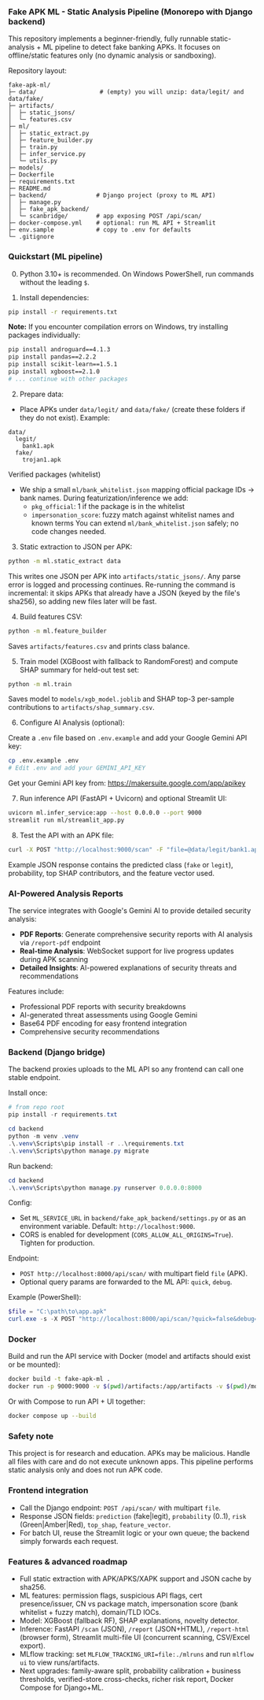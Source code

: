 ### Fake APK ML - Static Analysis Pipeline (Monorepo with Django backend)

This repository implements a beginner-friendly, fully runnable static-analysis + ML pipeline to detect fake banking APKs. It focuses on offline/static features only (no dynamic analysis or sandboxing).

Repository layout:

```
fake-apk-ml/
├─ data/                  # (empty) you will unzip: data/legit/ and data/fake/
├─ artifacts/
│  ├─ static_jsons/
│  └─ features.csv
├─ ml/
│  ├─ static_extract.py
│  ├─ feature_builder.py
│  ├─ train.py
│  ├─ infer_service.py
│  └─ utils.py
├─ models/
├─ Dockerfile
├─ requirements.txt
├─ README.md
├─ backend/              # Django project (proxy to ML API)
│  ├─ manage.py
│  ├─ fake_apk_backend/
│  └─ scanbridge/        # app exposing POST /api/scan/
├─ docker-compose.yml    # optional: run ML API + Streamlit
├─ env.sample            # copy to .env for defaults
└─ .gitignore
```

### Quickstart (ML pipeline)

0) Python 3.10+ is recommended. On Windows PowerShell, run commands without the leading `$`.

1) Install dependencies:

```bash
pip install -r requirements.txt
```

**Note:** If you encounter compilation errors on Windows, try installing packages individually:
```bash
pip install androguard==4.1.3
pip install pandas==2.2.2
pip install scikit-learn==1.5.1
pip install xgboost==2.1.0
# ... continue with other packages
```

2) Prepare data:

- Place APKs under `data/legit/` and `data/fake/` (create these folders if they do not exist). Example:

```
data/
  legit/
    bank1.apk
  fake/
    trojan1.apk
```

Verified packages (whitelist)
- We ship a small `ml/bank_whitelist.json` mapping official package IDs → bank names. During featurization/inference we add:
  - `pkg_official`: 1 if the package is in the whitelist
  - `impersonation_score`: fuzzy match against whitelist names and known terms
You can extend `ml/bank_whitelist.json` safely; no code changes needed.

3) Static extraction to JSON per APK:

```bash
python -m ml.static_extract data
```

This writes one JSON per APK into `artifacts/static_jsons/`. Any parse error is logged and processing continues.
Re-running the command is incremental: it skips APKs that already have a JSON (keyed by the file's sha256), so adding new files later will be fast.

4) Build features CSV:

```bash
python -m ml.feature_builder
```

Saves `artifacts/features.csv` and prints class balance.

5) Train model (XGBoost with fallback to RandomForest) and compute SHAP summary for held-out test set:

```bash
python -m ml.train
```

Saves model to `models/xgb_model.joblib` and SHAP top-3 per-sample contributions to `artifacts/shap_summary.csv`.

6) Configure AI Analysis (optional):

Create a `.env` file based on `.env.example` and add your Google Gemini API key:

```bash
cp .env.example .env
# Edit .env and add your GEMINI_API_KEY
```

Get your Gemini API key from: https://makersuite.google.com/app/apikey

7) Run inference API (FastAPI + Uvicorn) and optional Streamlit UI:

```bash
uvicorn ml.infer_service:app --host 0.0.0.0 --port 9000
streamlit run ml/streamlit_app.py
```

8) Test the API with an APK file:

```bash
curl -X POST "http://localhost:9000/scan" -F "file=@data/legit/bank1.apk"
```

Example JSON response contains the predicted class (`fake` or `legit`), probability, top SHAP contributors, and the feature vector used.

### AI-Powered Analysis Reports

The service integrates with Google's Gemini AI to provide detailed security analysis:

- **PDF Reports**: Generate comprehensive security reports with AI analysis via `/report-pdf` endpoint
- **Real-time Analysis**: WebSocket support for live progress updates during APK scanning
- **Detailed Insights**: AI-powered explanations of security threats and recommendations

Features include:
- Professional PDF reports with security breakdowns
- AI-generated threat assessments using Google Gemini
- Base64 PDF encoding for easy frontend integration
- Comprehensive security recommendations

### Backend (Django bridge)

The backend proxies uploads to the ML API so any frontend can call one stable endpoint.

Install once:

```powershell
# from repo root
pip install -r requirements.txt

cd backend
python -m venv .venv
.\.venv\Scripts\pip install -r ..\requirements.txt
.\.venv\Scripts\python manage.py migrate
```

Run backend:

```powershell
cd backend
.\.venv\Scripts\python manage.py runserver 0.0.0.0:8000
```

Config:
- Set `ML_SERVICE_URL` in `backend/fake_apk_backend/settings.py` or as an environment variable. Default: `http://localhost:9000`.
- CORS is enabled for development (`CORS_ALLOW_ALL_ORIGINS=True`). Tighten for production.

Endpoint:
- `POST http://localhost:8000/api/scan/` with multipart field `file` (APK).
- Optional query params are forwarded to the ML API: `quick`, `debug`.

Example (PowerShell):

```powershell
$file = "C:\path\to\app.apk"
curl.exe -s -X POST "http://localhost:8000/api/scan/?quick=false&debug=true" -F "file=@$file"
```

### Docker

Build and run the API service with Docker (model and artifacts should exist or be mounted):

```bash
docker build -t fake-apk-ml .
docker run -p 9000:9000 -v $(pwd)/artifacts:/app/artifacts -v $(pwd)/models:/app/models fake-apk-ml
```

Or with Compose to run API + UI together:

```bash
docker compose up --build
```

### Safety note

This project is for research and education. APKs may be malicious. Handle all files with care and do not execute unknown apps. This pipeline performs static analysis only and does not run APK code.

### Frontend integration

- Call the Django endpoint: `POST /api/scan/` with multipart `file`.
- Response JSON fields: `prediction` (fake|legit), `probability` (0..1), `risk` (Green|Amber|Red), `top_shap`, `feature_vector`.
- For batch UI, reuse the Streamlit logic or your own queue; the backend simply forwards each request.

### Features & advanced roadmap

- Full static extraction with APK/APKS/XAPK support and JSON cache by sha256.
- ML features: permission flags, suspicious API flags, cert presence/issuer, CN vs package match, impersonation score (bank whitelist + fuzzy match), domain/TLD IOCs.
- Model: XGBoost (fallback RF), SHAP explanations, novelty detector.
- Inference: FastAPI `/scan` (JSON), `/report` (JSON+HTML), `/report-html` (browser form), Streamlit multi-file UI (concurrent scanning, CSV/Excel export).
- MLflow tracking: set `MLFLOW_TRACKING_URI=file:./mlruns` and run `mlflow ui` to view runs/artifacts.
- Next upgrades: family-aware split, probability calibration + business thresholds, verified-store cross-checks, richer risk report, Docker Compose for Django+ML.



